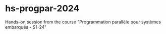 # hs-progpar-2024
Hands-on session from the course "Programmation parallèle pour systèmes embarqués - S1-24"
